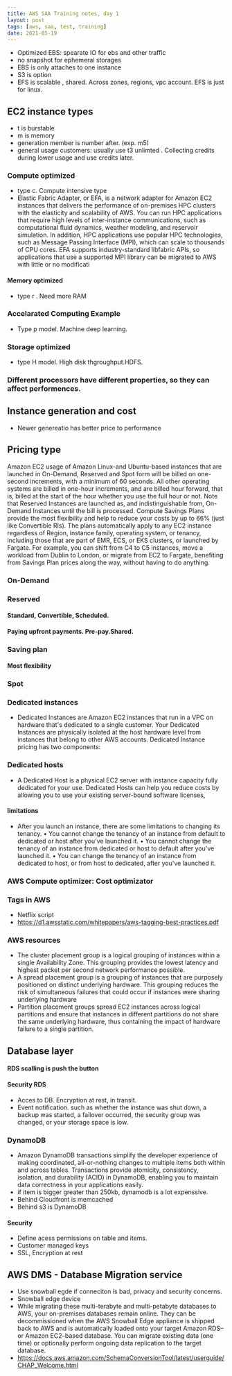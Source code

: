 ```yaml
---
title: AWS SAA Training notes, day 1
layout: post
tags: [aws, saa, test, training]
date: 2021-05-19
---
```


- Optimized EBS: spearate IO  for ebs and other traffic
- no snapshot for ephemeral storages
- EBS is only attaches to one instance
- S3 is option
- EFS is scalable , shared. Across zones, regions, vpc account. EFS is just for linux.

## EC2 instance types
- t is burstable
- m is memory
- generation member is number after. (exp. m5)
- general usage customers: usually use  t3 unlimted . Collecting credits during lower usage and use credits later.
### Compute optimized
- type c. Compute intensive type
- Elastic Fabric Adapter, or EFA, is a network adapter for Amazon EC2 instances that delivers the performance of on-premises HPC clusters with the elasticity and scalability of AWS. You can run HPC applications that require high levels of inter-instance communications, such as computational fluid dynamics, weather modeling, and reservoir simulation. In addition, HPC applications use popular HPC technologies, such as Message Passing Interface (MPI), which can scale to thousands of CPU cores. EFA supports industry-standard libfabric APIs, so applications that use a supported MPI library can be migrated to AWS with little or no modificati
#### Memory  optimized
- type r . Need more RAM
### Accelarated Computing Example
- Type p model. Machine deep learning.
### Storage optimized
- type H model. High disk thgroughput.HDFS.

### Different processors  have different properties, so they can affect performences.
## Instance generation and cost
- Newer genereatio has better price to performance 
## Pricing type
Amazon EC2 usage of Amazon Linux-and Ubuntu-based instances that are launched in On-Demand, Reserved and Spot form will be billed on one-second increments, with a minimum of 60 seconds. All other operating systems are billed in one-hour increments, and are billed hour forward, that is, billed at the start of the hour whether you use the full hour or not. Note that Reserved Instances are launched as, and indistinguishable from, On-Demand Instances until the bill is processed. Compute Savings Plans provide the most flexibility and help to reduce your costs by up to 66% (just like Convertible RIs). The plans automatically apply to any EC2 instance regardless of Region, instance family, operating system, or tenancy, including those that are part of EMR, ECS, or EKS clusters, or launched by Fargate. For example, you can shift from C4 to C5 instances, move a workload from Dublin to London, or migrate from EC2 to Fargate, benefiting from Savings Plan prices along the way, without having to do anything.
### On-Demand
### Reserved
#### Standard, Convertible, Scheduled.
#### Paying upfront payments. Pre-pay.Shared.
### Saving plan
#### Most flexibility  
### Spot 
 
### Dedicated instances
 - Dedicated Instances are Amazon EC2 instances that run in a VPC on hardware that's dedicated to a single customer. Your Dedicated Instances are physically isolated at the host hardware level from instances that belong to other AWS accounts. Dedicated Instance pricing has two components:
### Dedicated hosts
- A Dedicated Host is a physical EC2 server with instance capacity fully dedicated for your use. Dedicated Hosts can help you reduce costs by allowing you to use your existing server-bound software licenses, 
#### limitations
- After you launch an instance, there are some limitations to changing its tenancy. • You cannot change the tenancy of an instance from default to dedicated or host after you've launched it.
• You cannot change the tenancy of an instance from dedicated or host to default after you've launched it.
• You can change the tenancy of an instance from dedicated to host, or from host to dedicated, after you've launched it.
 
### AWS Compute optimizer: Cost optimizator
### Tags in AWS
- Netflix script 
- https://d1.awsstatic.com/whitepapers/aws-tagging-best-practices.pdf
### AWS resources
- The cluster placement group is a logical grouping of instances within a single Availability Zone. This grouping provides the lowest latency and highest packet per second network performance possible.
- A spread placement group is a grouping of instances that are purposely positioned on distinct underlying hardware. This grouping reduces the risk of simultaneous failures that could occur if instances were sharing underlying hardware
- Partition placement groups spread EC2 instances across logical partitions and ensure that instances in different partitions do not share the same underlying hardware, thus containing the impact of hardware failure to a single partition.


## Database layer
#### RDS scalling is push the button
#### Security RDS
- Acces  to DB. Encryption at rest, in transit.
- Event notification. such as whether the instance was shut down, a backup was started, a failover occurred, the security group was changed, or your storage space is low.
### DynamoDB
- Amazon DynamoDB transactions simplify the developer experience of making coordinated, all-or-nothing changes to multiple items both within and across tables. Transactions provide atomicity, consistency, isolation, and durability (ACID) in DynamoDB, enabling you to maintain data correctness in your applications easily.
- if item is bigger greater than 250kb, dynamodb is a lot expenssive.
- Behind Cloudfront is memcached
- Behind s3 is DynamoDB 

#### Security
- Define acess permissions on table and items. 
- Customer managed keys
- SSL, Encryption at rest 

## AWS DMS - Database Migration service
- Use snowball egde if conneciton is bad, privacy and security concerns.
- Snowball edge device
- While migrating these multi-terabyte and multi-petabyte databases to AWS, your on-premises databases remain online. They can be decommissioned when the AWS Snowball Edge appliance is shipped back to AWS and is automatically loaded onto your target Amazon RDS–or Amazon EC2–based database. You can migrate existing data (one time) or optionally perform ongoing data replication to the target database.
- https://docs.aws.amazon.com/SchemaConversionTool/latest/userguide/CHAP_Welcome.html
